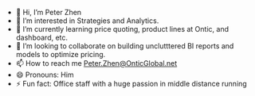 - 👋 Hi, I’m Peter Zhen
- 👀 I’m interested in Strategies and Analytics.
- 🌱 I’m currently learning price quoting, product lines at Ontic, and dashboard, etc.
- 💞️ I’m looking to collaborate on building unclutttered BI reports and models to optimize pricing.
- 📫 How to reach me Peter.Zhen@OnticGlobal.net
- 😄 Pronouns: Him
- ⚡ Fun fact: Office staff with a huge passion in middle distance running

<!---
PeterZhenOntic/PeterZhenOntic is a ✨ special ✨ repository because its `README.md` (this file) appears on your GitHub profile.
You can click the Preview link to take a look at your changes.
--->
